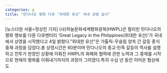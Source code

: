 ```yaml
---
categories: g
title: "민다나오 평화 다큐 ‘위대한 유산’ 국내 상영 실시"
---
```

[뉴스더원 서울=정상린 기자] (사)하늘문화세계평화광복(HWPL)은 필리핀 민다나오의 평화 행보를 다룬 다큐멘터리 ‘Great Legacy in the Philippines(위대한 유산)’가 국내에서 상영을 시작했다고 4일 밝혔다."위대한 유산"은 가톨릭-무슬림 양측 간 갈등 종식 중재 과정을 담았다.총 상영시간은 60분이며 민다나오의 종교·민족 갈등의 역사를 설명하고 전투가 한창인 상황에 이뤄진 HWPL의 화해와 협력에 관한 노력과 그 중재를 시작으로 현재의 평화를 이뤄내기까지의 과정이 그려졌다.특히 수십 년 동안 이어온 협상에도